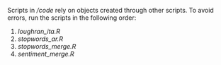 Scripts in */code* rely on objects created through other scripts. To avoid errors, run the scripts in the following order:

 1. *loughran_ita.R*
 2. *stopwords_ar.R*
 3. *stopwords_merge.R*
 4. *sentiment_merge.R*
